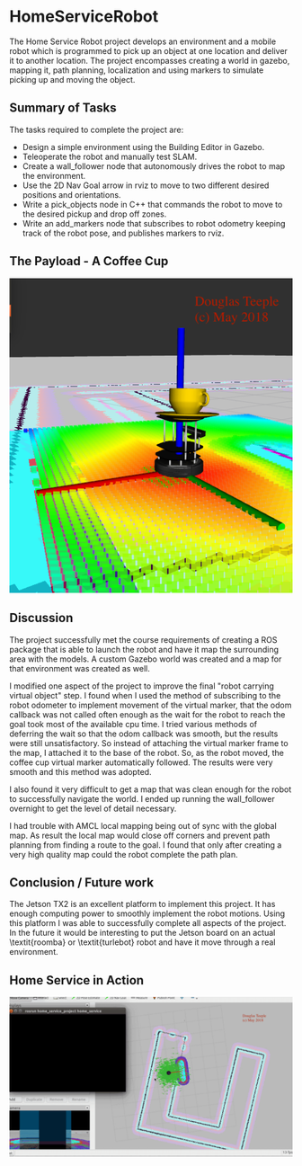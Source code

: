 # HomeServiceRobot

The Home Service Robot project develops an environment and a mobile robot which is programmed to pick up an object at one location and deliver it to another location. The project encompasses creating a world in gazebo, mapping it, path planning, localization and using markers to simulate picking up and moving the object.

## Summary of Tasks

The tasks required to complete the project are:

* Design a simple environment using the Building Editor in Gazebo.
* Teleoperate the robot and manually test SLAM.
* Create a wall_follower node that autonomously drives the robot to map the environment.
* Use the 2D Nav Goal arrow in rviz to move to two different desired positions and orientations.
* Write a pick_objects node in C++ that commands the robot to move to the desired pickup and drop off zones.
* Write an add_markers node that subscribes to robot odometry keeping track of the robot pose, and publishes markers to rviz.

## The Payload - A Coffee Cup

![alt text](images/rviz_coffee_cup_view.png "Coffee Delivered!")

## Discussion

The project successfully met the course requirements of creating a ROS package that is able to launch the robot and have it map the surrounding area with the models. A custom Gazebo world was created and a map for that environment was created as well. 

I modified one aspect of the project to improve the final "robot carrying virtual object" step. I found when I used the method of subscribing to the robot odometer to implement movement of the virtual marker, that the odom callback was not called often enough as the wait for the robot to reach the goal took most of the available cpu time. I tried various methods of deferring the wait so that the odom callback was smooth, but the results were still unsatisfactory. So instead of attaching the virtual marker frame to the map, I attached it to the base of the robot. So, as the robot moved, the coffee cup virtual marker automatically followed. The results were very smooth and this method was adopted.

I also found it very difficult to get a map that was clean enough for the robot to successfully navigate the world. I ended up running the wall_follower overnight to get the level of detail necessary.

I had trouble with AMCL local mapping being out of sync with the global map. As result the local map would close off corners and prevent path planning from finding a route to the goal. I found that only after creating a very high quality map could the robot complete the path plan.

## Conclusion / Future work

The Jetson TX2 is an excellent platform to implement this project. It has enough computing power to smoothly implement the robot motions. Using this platform I was able to successfully complete all aspects of the project. In the future it would be interesting to put the Jetson board on an actual \textit{roomba} or \textit{turlebot} robot and have it move through a real environment.

## Home Service in Action

![alt text](images/HomeService.gif "Home Service in Action")
